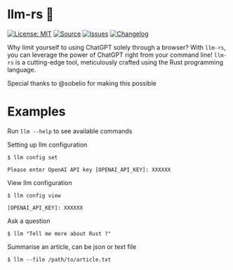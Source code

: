 # llm-rs 🚀

[![License: MIT](https://img.shields.io/badge/License-MIT-yellow.svg)](https://opensource.org/licenses/MIT)
[![Source](https://img.shields.io/badge/source-GitHub-303030.svg?maxAge=2678400&style=flat-square)](https://github.com/kaikiat/llm-rs/)
[![Issues](https://img.shields.io/github/issues/kaikiat/llm-rs.svg?style=flat-square&maxAge=600)](https://github.com/kaikiat/llm-rs/issues)
[![Changelog](https://img.shields.io/badge/keep%20a-changelog-8A0707.svg?maxAge=2678400&style=flat-square)](https://github.com/kaikiat/llm-rs/blob/master/CHANGELOG.md)


Why limit yourself to using ChatGPT solely through a browser? With `llm-rs`, you can leverage the power of ChatGPT right from your command line! `llm-rs` is a cutting-edge tool, meticulously crafted using the Rust programming language. 

Special thanks to @sobelio for making this possible

# Examples
Run `llm --help` to see available commands

Setting up llm configuration
```
$ llm config set

Please enter OpenAI API key [OPENAI_API_KEY]: XXXXXX
```

View llm configuration
```
$ llm config view

[OPENAI_API_KEY]: XXXXXX
```

Ask a question 
```
$ llm "Tell me more about Rust ?"
```

Summarise an article, can be json or text file
```
$ llm --file /path/to/article.txt
```